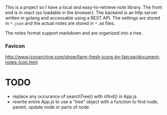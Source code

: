 This is a project so I have a local and easy-to-retrieve note library. The front end is in react (so loadable in the browser). The backend is an http server written in golang and accessable using a REST API. The settings are stored in `*.json` and the actual notes are stored in `*.md` files.

The notes format support markdown and are organized into a tree.

### Favicon
http://www.iconarchive.com/show/farm-fresh-icons-by-fatcow/document-notes-icon.html


# TODO
* replace any occurance of searchTree() with nfind() in App.js
* rewrite entire App.js to use a "tree" object with a function to find node, parent, update node or parts of node
